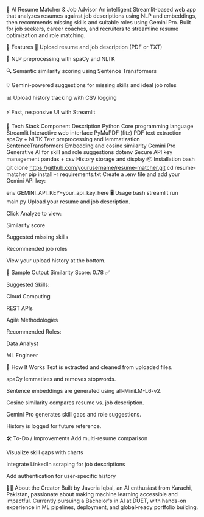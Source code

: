 🤖 AI Resume Matcher & Job Advisor
An intelligent Streamlit-based web app that analyzes resumes against job descriptions using NLP and embeddings, then recommends missing skills and suitable roles using Gemini Pro. Built for job seekers, career coaches, and recruiters to streamline resume optimization and role matching.

🚀 Features
📄 Upload resume and job description (PDF or TXT)

🧠 NLP preprocessing with spaCy and NLTK

🔍 Semantic similarity scoring using Sentence Transformers

💡 Gemini-powered suggestions for missing skills and ideal job roles

📊 Upload history tracking with CSV logging

⚡ Fast, responsive UI with Streamlit

🧰 Tech Stack
Component	Description
Python	Core programming language
Streamlit	Interactive web interface
PyMuPDF (fitz)	PDF text extraction
spaCy + NLTK	Text preprocessing and lemmatization
SentenceTransformers	Embedding and cosine similarity
Gemini Pro	Generative AI for skill and role suggestions
dotenv	Secure API key management
pandas + csv	History storage and display
📦 Installation
bash
git clone https://github.com/yourusername/resume-matcher.git
cd resume-matcher
pip install -r requirements.txt
Create a .env file and add your Gemini API key:

env
GEMINI_API_KEY=your_api_key_here
🖥️ Usage
bash
streamlit run main.py
Upload your resume and job description.

Click Analyze to view:

Similarity score

Suggested missing skills

Recommended job roles

View your upload history at the bottom.

📁 Sample Output
Similarity Score: 0.78 ✅

Suggested Skills:

Cloud Computing

REST APIs

Agile Methodologies

Recommended Roles:

Data Analyst

ML Engineer

🧠 How It Works
Text is extracted and cleaned from uploaded files.

spaCy lemmatizes and removes stopwords.

Sentence embeddings are generated using all-MiniLM-L6-v2.

Cosine similarity compares resume vs. job description.

Gemini Pro generates skill gaps and role suggestions.

History is logged for future reference.

🛠️ To-Do / Improvements
Add multi-resume comparison

Visualize skill gaps with charts

Integrate LinkedIn scraping for job descriptions

Add authentication for user-specific history

🙋‍♀️ About the Creator
Built by Javeria Iqbal, an AI enthusiast from Karachi, Pakistan, passionate about making machine learning accessible and impactful. Currently pursuing a Bachelor's in AI at DUET, with hands-on experience in ML pipelines, deployment, and global-ready portfolio building.
